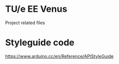 # TU/e EE Venus
Project related files

# Styleguide code
https://www.arduino.cc/en/Reference/APIStyleGuide